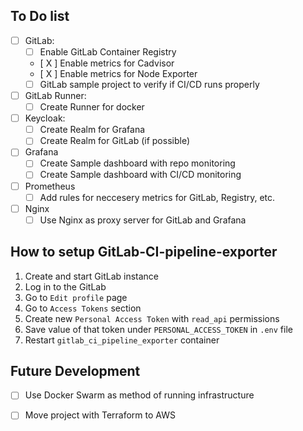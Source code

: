 ## To Do list
- [ ] GitLab:
    - [ ] Enable GitLab Container Registry
    - [ X ] Enable metrics for Cadvisor
    - [ X ] Enable metrics for Node Exporter
    - [ ] GitLab sample project to verify if CI/CD runs properly
- [ ] GitLab Runner:
    - [ ] Create Runner for docker
- [ ] Keycloak:
    - [ ] Create Realm for Grafana
    - [ ] Create Realm for GitLab (if possible)
- [ ] Grafana
    - [ ] Create Sample dashboard with repo monitoring
    - [ ] Create Sample dashboard with CI/CD monitoring
- [ ] Prometheus
    - [ ] Add rules for neccesery metrics for GitLab, Registry, etc.
- [ ] Nginx
    - [ ] Use Nginx as proxy server for GitLab and Grafana

## How to setup GitLab-CI-pipeline-exporter

1. Create and start GitLab instance
2. Log in to the GitLab
3. Go to `Edit profile` page
4. Go to `Access Tokens` section
5. Create new `Personal Access Token` with `read_api` permissions
6. Save value of that token under `PERSONAL_ACCESS_TOKEN` in `.env` file
7. Restart `gitlab_ci_pipeline_exporter` container


## Future Development
- [ ] Use Docker Swarm as method of running infrastructure
- [ ] Move project with Terraform to AWS


